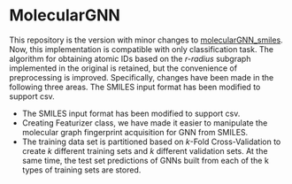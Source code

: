 # MolecularGNN
This repository is the version with minor changes to [molecularGNN_smiles](https://github.com/masashitsubaki/molecularGNN_smiles). Now, this implementation is compatible with only classification task. The algorithm for obtaining atomic IDs based on the *r-radius* subgraph implemented in the original is retained, but the convenience of preprocessing is improved. Specifically, changes have been made in the following three areas. The SMILES input format has been modified to support csv.  
* The SMILES input format has been modified to support csv.  
* Creating Featurizer class, we have made it easier to manipulate the molecular graph fingerprint acquisition for GNN from SMILES.  
* The training data set is partitioned based on *k*-Fold Cross-Validation to create *k* different training sets and *k* different validation sets. At the same time, the test set predictions of GNNs built from each of the k types of training sets are stored.
